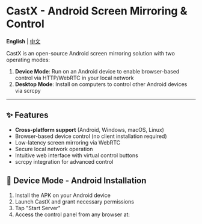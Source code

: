 # CastX - Android Screen Mirroring & Control

**English** | [中文](#CastX---安卓投屏控制工具)

CastX is an open-source Android screen mirroring solution with two operating modes:
1. **Device Mode**: Run on an Android device to enable browser-based control via HTTP/WebRTC in your local network
2. **Desktop Mode**: Install on computers to control other Android devices via scrcpy

---

## ✨ Features
- **Cross-platform support** (Android, Windows, macOS, Linux)
- Browser-based device control (no client installation required)
- Low-latency screen mirroring via WebRTC
- Secure local network operation
- Intuitive web interface with virtual control buttons
- scrcpy integration for advanced control



## 🚀 Device Mode - Android Installation
1. Install the APK on your Android device
2. Launch CastX and grant necessary permissions
3. Tap "Start Server"
4. Access the control panel from any browser at: